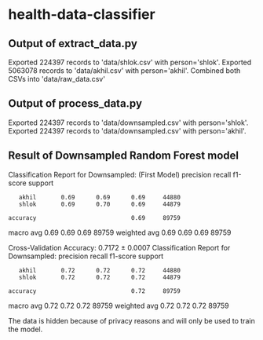 # health-data-classifier

## Output of extract_data.py
Exported 224397 records to 'data/shlok.csv' with person='shlok'.
Exported 5063078 records to 'data/akhil.csv' with person='akhil'.
Combined both CSVs into 'data/raw_data.csv'

## Output of process_data.py
Exported 224397 records to 'data/downsampled.csv' with person='shlok'.
Exported 224397 records to 'data/downsampled.csv' with person='akhil'.

## Result of Downsampled Random Forest model
Classification Report for Downsampled: (First Model)
              precision    recall  f1-score   support

       akhil       0.69      0.69      0.69     44880
       shlok       0.69      0.70      0.69     44879

    accuracy                           0.69     89759
   macro avg       0.69      0.69      0.69     89759
weighted avg       0.69      0.69      0.69     89759

Cross-Validation Accuracy: 0.7172 ± 0.0007
Classification Report for Downsampled:
              precision    recall  f1-score   support

       akhil       0.72      0.72      0.72     44880
       shlok       0.72      0.72      0.72     44879

    accuracy                           0.72     89759
   macro avg       0.72      0.72      0.72     89759
weighted avg       0.72      0.72      0.72     89759

The data is hidden because of privacy reasons and will only be used to train the model. 